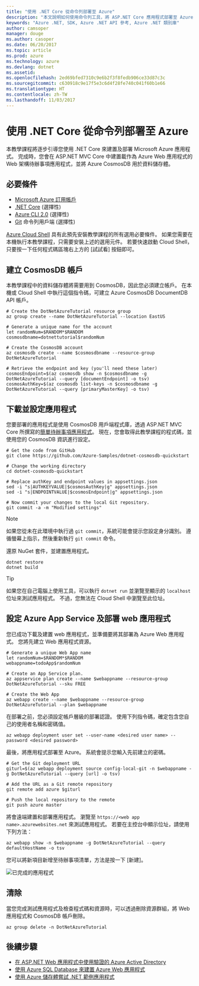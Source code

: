 ```yaml
---
title: "使用 .NET Core 從命令列部署至 Azure"
description: "本文說明如何使用命令列工具，將 ASP.NET Core 應用程式部署至 Azure App Service。"
keywords: "Azure .NET, SDK, Azure .NET API 參考, Azure .NET 類別庫"
author: camsoper
manager: douge
ms.author: casoper
ms.date: 06/20/2017
ms.topic: article
ms.prod: azure
ms.technology: azure
ms.devlang: dotnet
ms.assetid: 
ms.openlocfilehash: 2ed69bfed7310c9e6b2f3f8fedb906ce33d87c3c
ms.sourcegitcommit: c630918c9e17f5e3c6d4f28fe740c041f60b1e66
ms.translationtype: HT
ms.contentlocale: zh-TW
ms.lasthandoff: 11/03/2017
---
```

# <a name="deploy-to-azure-from-the-command-line-with-net-core"></a>使用 .NET Core 從命令列部署至 Azure

本教學課程將逐步引導您使用 .NET Core 來建置及部署 Microsoft Azure 應用程式。  完成時，您會在 ASP.NET MVC Core 中建置載作為 Azure Web 應用程式的 Web 架構待辦事項應用程式，並將 Azure CosmosDB 用於資料儲存體。

## <a name="prerequisites"></a>必要條件

* [Microsoft Azure 訂用帳戶](https://azure.microsoft.com/free/)
* [.NET Core](https://www.microsoft.com/net/download/core) (選擇性)
* [Azure CLI 2.0](/cli/azure/install-az-cli2) (選擇性)
* [Git](https://www.git-scm.com/) 命令列用戶端 (選擇性)

[Azure Cloud Shell](/azure/cloud-shell/) 具有此預先安裝教學課程的所有選用必要條件。  如果您需要在本機執行本教學課程，只需要安裝上述的選用元件。  若要快速啟動 Cloud Shell，只要按一下任何程式碼區塊右上方的 [試試看] 按鈕即可。

## <a name="create-a-cosmosdb-account"></a>建立 CosmosDB 帳戶

本教學課程中的資料儲存體將需要用到 CosmosDB，因此您必須建立帳戶。  在本機或 Cloud Shell 中執行這個指令碼，可建立 Azure CosmosDB DocumentDB API 帳戶。

```azurecli-interactive
# Create the DotNetAzureTutorial resource group
az group create --name DotNetAzureTutorial --location EastUS

# Generate a unique name for the account
let randomNum=$RANDOM*$RANDOM
cosmosdbname=dotnettutorial$randomNum

# Create the CosmosDB account
az cosmosdb create --name $cosmosdbname --resource-group DotNetAzureTutorial

# Retrieve the endpoint and key (you'll need these later)
cosmosEndpoint=$(az cosmosdb show -n $cosmosdbname -g DotNetAzureTutorial --query [documentEndpoint] -o tsv)
cosmosAuthKey=$(az cosmosdb list-keys -n $cosmosdbname -g DotNetAzureTutorial --query [primaryMasterKey] -o tsv)

```

## <a name="download-and-configure-the-application"></a>下載並設定應用程式

您要部署的應用程式是使用 CosmosDB 用戶端程式庫，透過 ASP.NET MVC Core 所撰寫的[簡單待辦事項應用程式](https://github.com/Azure-Samples/dotnet-cosmosdb-quickstart/)。  現在，您會取得此教學課程的程式碼，並使用您的 CosmosDB 資訊進行設定。

```azurecli-interactive
# Get the code from GitHub
git clone https://github.com/Azure-Samples/dotnet-cosmosdb-quickstart

# Change the working directory
cd dotnet-cosmosdb-quickstart

# Replace authKey and endpoint values in appsettings.json
sed -i "s|AUTHKEYVALUE|$cosmosAuthKey|g" appsettings.json
sed -i "s|ENDPOINTVALUE|$cosmosEndpoint|g" appsettings.json

# Now commit your changes to the local Git repository.
git commit -a -m "Modified settings"

```

> [!NOTE]
> 如果您從未在此環境中執行過 `git commit`，系統可能會提示您設定身分識別。 遵循螢幕上指示，然後重新執行 `git commit` 命令。

還原 NuGet 套件，並建置應用程式。

```azurecli-interactive
dotnet restore
dotnet build
```

> [!TIP]
> 如果您在自己電腦上使用工具，可以執行 `dotnet run` 並瀏覽至顯示的 `localhost` 位址來測試應用程式。  不過，您無法在 Cloud Shell 中瀏覽至此位址。  

## <a name="configure-azure-app-service-and-deploy-the-web-app"></a>設定 Azure App Service 及部署 web 應用程式

您已成功下載及建置 web 應用程式，並準備要將其部署為 Azure Web 應用程式。  您將先建立 Web 應用程式資源。

```azurecli-interactive
# Generate a unique Web App name
let randomNum=$RANDOM*$RANDOM
webappname=todoApp$randomNum

# Create an App Service plan.
az appservice plan create --name $webappname --resource-group DotNetAzureTutorial --sku FREE

# Create the Web App
az webapp create --name $webappname --resource-group DotNetAzureTutorial --plan $webappname

```

在部署之前，您必須設定帳戶層級的部署認證。  使用下列指令碼，確定包含您自己的使用者名稱和密碼值。

```azurecli-interactive
az webapp deployment user set --user-name <desired user name> --password <desired password>
```

最後，將應用程式部署至 Azure。  系統會提示您輸入先前建立的密碼。

```azurecli-interactive
# Get the Git deployment URL
giturl=$(az webapp deployment source config-local-git -n $webappname -g DotNetAzureTutorial --query [url] -o tsv)

# Add the URL as a Git remote repository
git remote add azure $giturl

# Push the local repository to the remote
git push azure master
```

將會遠端建置和部署應用程式。  瀏覽至 `https://<web app name>.azurewebsites.net` 來測試應用程式。  若要在主控台中顯示位址，請使用下列方法：

```azurecli-interactive
az webapp show -n $webappname -g DotNetAzureTutorial --query defaultHostName -o tsv
```

您可以將新項目新增至待辦事項清單，方法是按一下 [新建]。

![已完成的應用程式](./media/dotnet-quickstart/todo.png)

## <a name="clean-up"></a>清除

當您完成測試應用程式及檢查程式碼和資源時，可以透過刪除資源群組，將 Web 應用程式和 CosmosDB 帳戶刪除。

```azurecli-interactive
az group delete -n DotNetAzureTutorial
```

## <a name="next-steps"></a>後續步驟

* [在 ASP.NET Web 應用程式中使用驗證的 Azure Active Directory](/azure/active-directory/develop/active-directory-devquickstarts-webapp-dotnet)
* [使用 Azure SQL Database 來建置 Azure Web 應用程式](/azure/app-service-web/web-sites-dotnet-get-started)
* [使用 Azure 儲存體嘗試 .NET 範例應用程式](/azure/storage/storage-samples-dotnet)


